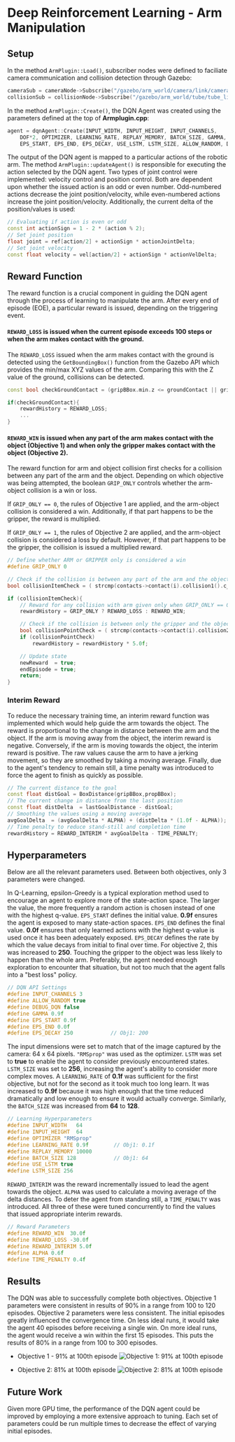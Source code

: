 

# Deep Reinforcement Learning - Arm Manipulation

## Setup
In the method `ArmPlugin::Load()`, subscriber nodes were defined to faciliate camera communication and collision detection through Gazebo:
```cpp
cameraSub = cameraNode->Subscribe("/gazebo/arm_world/camera/link/camera/image",&ArmPlugin::onCameraMsg, this);
collisionSub = collisionNode->Subscribe("/gazebo/arm_world/tube/tube_link/my_contact",&ArmPlugin::onCollisionMsg, this);
```

In the method `ArmPlugin::Create()`, the DQN Agent was created using the parameters defined at the top of **Armplugin.cpp**:
```cpp
agent = dqnAgent::Create(INPUT_WIDTH, INPUT_HEIGHT, INPUT_CHANNELS,
    DOF*2, OPTIMIZER, LEARNING_RATE, REPLAY_MEMORY, BATCH_SIZE, GAMMA,
    EPS_START, EPS_END, EPS_DECAY, USE_LSTM, LSTM_SIZE, ALLOW_RANDOM, DEBUG_DQN);
```

The output of the DQN agent is mapped to a particular actions of the robotic arm. The method `ArmPlugin::updateAgent()` is responsible for executing the action selected by the DQN agent. Two types of joint control were implemented: velocity control and position control. Both are dependent upon whether the issued action is an odd or even number.  Odd-numbered actions decrease the joint position/velocity, while even-numbered actions increase the joint position/velocity. Additionally, the current delta of the position/values is used:
```cpp
// Evaluating if action is even or odd
const int actionSign = 1 - 2 * (action % 2);
// Set joint position
float joint = ref[action/2] + actionSign * actionJointDelta;
// Set joint velocity
const float velocity = vel[action/2] + actionSign * actionVelDelta;
```

## Reward Function
<!--- Explain the reward functions that you created: Brief explanation of each reward function and associated reward values. The writeup should also include what type of joint control was implemented. -->

The reward function is a crucial component in guiding the DQN agent through the process of learning to manipulate the arm. After every end of episode (EOE), a particular reward is issued, depending on the triggering event.

#### `REWARD_LOSS` is issued when the current episode exceeds 100 steps or when the arm makes contact with the ground.

The `REWARD_LOSS` issued when the arm makes contact with the ground is detected using the `GetBoundingBox()` function from the Gazebo API which provides the min/max XYZ values of the arm. Comparing this with the Z value of the ground, collisions can be detected.
```cpp
const bool checkGroundContact = (gripBBox.min.z <= groundContact || gripBBox.max.z <= groundContact);

if(checkGroundContact){
    rewardHistory = REWARD_LOSS;
    ...
}
```

#### `REWARD_WIN` is issued when any part of the arm makes contact with the object (Objective 1) and when only the gripper makes contact with the object (Objective 2).
The reward function for arm and object collision first checks for a collision between any part of the arm and the object. Depending on which objective was being attempted, the boolean `GRIP_ONLY` controls whether the arm-object collision is a win or loss.

If `GRIP_ONLY == 0`, the rules of Objective 1 are applied, and the arm-object collision is considered a win. Additionally, if that part happens to be the gripper, the reward is multiplied.

If `GRIP_ONLY == 1`, the rules of Objective 2 are applied, and the arm-object collision is considered a loss by default. However, if that part happens to be the gripper, the collision is issued a multiplied reward.

```cpp
// Define whether ARM or GRIPPER only is considered a win
#define GRIP_ONLY 0

// Check if the collision is between any part of the arm and the object
bool collisionItemCheck = ( strcmp(contacts->contact(i).collision1().c_str(), COLLISION_ITEM) == 0 );

if (collisionItemCheck){
    // Reward for any collision with arm given only when GRIP_ONLY == 0
    rewardHistory = GRIP_ONLY ? REWARD_LOSS : REWARD_WIN;

    // Check if the collision is between only the gripper and the object
    bool collisionPointCheck = ( strcmp(contacts->contact(i).collision2().c_str(), COLLISION_POINT) == 0 );
    if (collisionPointCheck)
        rewardHistory = rewardHistory * 5.0f;

    // Update state
    newReward  = true;
    endEpisode = true;
    return;
}
```

### Interim Reward
To reduce the necessary training time, an interim reward function was implemented which would help guide the arm towards the object. The reward is proportional to the change in distance between the arm and the object. If the arm is moving away from the object, the interim reward is negative. Conversely, if the arm is moving towards the object, the interim reward is positive. The raw values cause the arm to have a jerking movement, so they are smoothed by taking a moving average. Finally, due to the agent's tendency to remain still, a time penalty was introduced to force the agent to finish as quickly as possible.
```cpp
// The current distance to the goal
const float distGoal = BoxDistance(gripBBox,propBBox);
// The current change in distance from the last position
const float distDelta  = lastGoalDistance - distGoal;
// Smoothing the values using a moving average
avgGoalDelta  = (avgGoalDelta * ALPHA) + (distDelta * (1.0f - ALPHA));
// Time penalty to reduce stand-still and completion time
rewardHistory = REWARD_INTERIM * avgGoalDelta - TIME_PENALTY;
```

## Hyperparameters
<!--- Specify the hyperparameters that you selected for each objective, and explain the reasoning behind the selection. Student should explain the choice of hyperparameters for both objectives. -->

Below are all the relevant parameters used. Between both objectives, only 3 parameters were changed.

In Q-Learning, epsilon-Greedy is a typical exploration method used to encourage an agent to explore more of the state-action space. The larger the value, the more frequently a random action is chosen instead of one with the highest q-value.
`EPS_START` defines the initial value.  **0.9f** ensures the agent is exposed to many state-action spaces.
`EPS_END` defines the final value. **0.0f** ensures that only learned actions with the highest q-value is used once it has been adequately exposed.
`EPS_DECAY` defines the rate by which the value decays from initial to final over time. For objective 2, this was increased to **250**. Touching the gripper to the object was less likely to happen than the whole arm. Preferably, the agent needed enough exploration to encounter that situation, but not too much that the agent falls into a "best loss" policy.
```cpp
// DQN API Settings
#define INPUT_CHANNELS 3
#define ALLOW_RANDOM true
#define DEBUG_DQN false
#define GAMMA 0.9f
#define EPS_START 0.9f
#define EPS_END 0.0f
#define EPS_DECAY 250            // Obj1: 200
```

The input dimensions were set to match that of the image captured by the camera: 64 x 64 pixels. `"RMSprop"` was used as the optimizer. `LSTM` was set to **true** to enable the agent to consider previously encountered states. `LSTM_SIZE` was set to **256**, increasing the agent's ability to consider more complex moves. A `LEARNING_RATE` of **0.1f** was sufficient for the first objective, but not for the second as it took much too long learn. It was increased to **0.9f** because it was high enough that the time reduced dramatically and low enough to ensure it would actually converge. Similarly, the `BATCH_SIZE` was increased from **64** to **128**.
```cpp
// Learning Hyperparameters
#define INPUT_WIDTH   64
#define INPUT_HEIGHT  64
#define OPTIMIZER "RMSprop"
#define LEARNING_RATE 0.9f        // Obj1: 0.1f
#define REPLAY_MEMORY 10000
#define BATCH_SIZE 128            // Obj1: 64
#define USE_LSTM true
#define LSTM_SIZE 256
```

`REWARD_INTERIM` was the reward incrementally issued to lead the agent towards the object. `ALPHA` was used to calculate a moving average of the delta distances. To deter the agent from standing still, a `TIME_PENALTY` was introduced. All three of these were tuned concurrently to find the values that issued appropriate interim rewards.
```cpp
// Reward Parameters
#define REWARD_WIN  30.0f
#define REWARD_LOSS -30.0f
#define REWARD_INTERIM 5.0f
#define ALPHA 0.6f
#define TIME_PENALTY 0.4f
```

## Results
<!--- Explain the results obtained for both objectives. Include discussion on the DQN agent's performance for both objectives. Include watermarked images, or videos of your results.
Student should describe and briefly explain the results they achieved for both objectives. The discussion should also include their comments on the DQN agent's performance and if there were any shortcomings. Student should include either watermarked images of their results, or attach a video that displays the results and the arm in action. -->

The DQN was able to successfully complete both objectives. Objective 1 parameters were consistent in results of 90% in a range from 100 to 120 episodes. Objective 2 parameters were less consistent. The initial episodes greatly influenced the convergence time. On less ideal runs, it would take the agent 40 episodes before receiving a single win. On more ideal runs, the agent would receive a win within the first 15 episodes. This puts the results of  80% in a range from 100 to 300 episodes.



* Objective 1 - 91% at 100th episode
![Objective 1: 91% at 100th episode](https://github.com/rwbot/RoboND-DeepRL-Project/blob/master/media/arm_91%25100_wm%28convert-video-online.com%29.gif?raw=true)

* Objective 2: 81% at 100th episode
![Objective 2: 81% at 100th episode](https://github.com/rwbot/RoboND-DeepRL-Project/blob/master/media/grip_81%25100_wm%28convert-video-online.com%29.gif?raw=true)


## Future Work
<!--- Briefly discuss how you can improve your current results. Student should discuss on what approaches they could take to improve their results. <!--- -->

Given more GPU time, the performance of the DQN agent could be improved by employing a more extensive approach to tuning. Each set of parameters could be run multiple times to decrease the effect of varying initial episodes.
